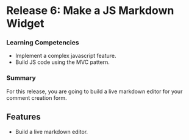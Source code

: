 # Release 6: Make a JS Markdown Widget

### Learning Competencies

- Implement a complex javascript feature.
- Build JS code using the MVC pattern.

### Summary

For this release, you are going to build a live markdown editor for your comment creation form.

## Features

- Build a live markdown editor.
